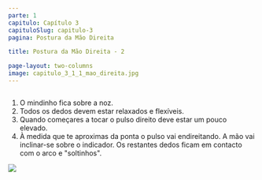 ```yaml
---
parte: 1
capitulo: Capítulo 3
capituloSlug: capitulo-3
pagina: Postura da Mão Direita

title: Postura da Mão Direita - 2

page-layout: two-columns
image: capitulo_3_1_1_mao_direita.jpg
---
```


<div class="column">
	<ol class="large"> 
		<li>O mindinho fica sobre a noz.</li>
		<li>Todos os dedos devem estar relaxados e flexíveis.</li>
		<li>Quando começares a tocar o pulso direito deve estar um pouco elevado.</li>
		<li>À medida que te aproximas da ponta o pulso vai endireitando. A mão vai inclinar-se sobre o indicador. Os restantes dedos ficam em contacto com o arco e "soltinhos".</li>
	</ol>
</div>

<div class="column">
	<img src="{{site.baseurl}}/assets/graphics/content/capitulo_3_1_1_2_mao_direita.jpg"/>
</div>

